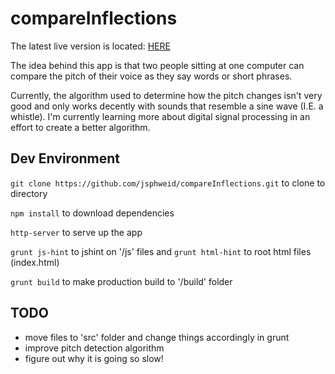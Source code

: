 # compareInflections

The latest live version is located: [HERE](https://www.josephweidinger.com/compareInflections/)

The idea behind this app is that two people sitting at one computer can compare the pitch of their voice as they say words or short phrases.

Currently, the algorithm used to determine how the pitch changes isn't very good and only works decently with sounds that resemble a sine wave (I.E. a whistle). I'm currently learning more about digital signal processing in an effort to create a better algorithm.

## Dev Environment

`git clone https://github.com/jsphweid/compareInflections.git` to clone to directory

`npm install` to download dependencies

`http-server` to serve up the app

`grunt js-hint` to jshint on '/js' files and `grunt html-hint` to root html files (index.html)

`grunt build` to make production build to '/build' folder

## TODO
- move files to 'src' folder and change things accordingly in grunt
- improve pitch detection algorithm
- figure out why it is going so slow!
